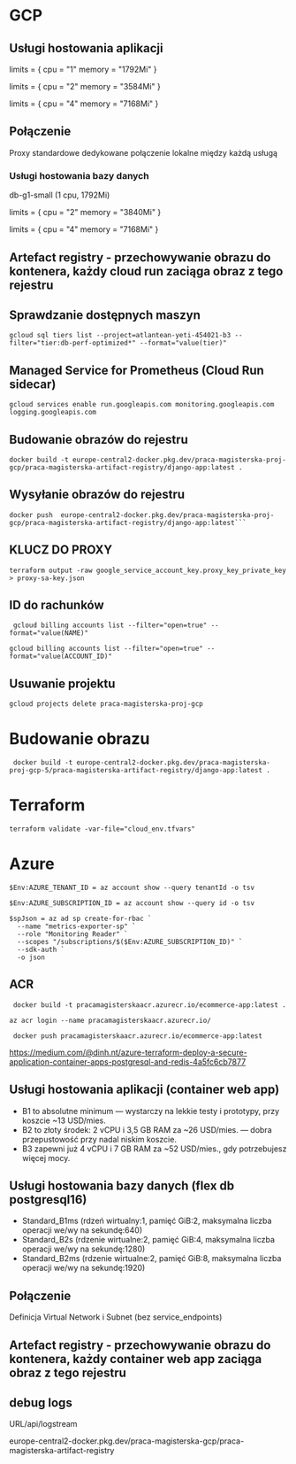 # GCP

## Usługi hostowania aplikacji

limits = {
cpu = "1"
memory = "1792Mi"
}

limits = {
cpu = "2"
memory = "3584Mi"
}

limits = {
cpu = "4"
memory = "7168Mi"
}

## Połączenie

Proxy standardowe dedykowane połączenie lokalne między każdą usługą

### Usługi hostowania bazy danych

db-g1-small (1 cpu, 1792Mi)

limits = {
cpu = "2"
memory = "3840Mi"
}

limits = {
cpu = "4"
memory = "7168Mi"
}

## Artefact registry - przechowywanie obrazu do kontenera, każdy cloud run zaciąga obraz z tego rejestru

## Sprawdzanie dostępnych maszyn

```
gcloud sql tiers list --project=atlantean-yeti-454021-b3 --filter="tier:db-perf-optimized*" --format="value(tier)"
```

## Managed Service for Prometheus (Cloud Run sidecar)

```
gcloud services enable run.googleapis.com monitoring.googleapis.com logging.googleapis.com
```

## Budowanie obrazów do rejestru

```
docker build -t europe-central2-docker.pkg.dev/praca-magisterska-proj-gcp/praca-magisterska-artifact-registry/django-app:latest .
```

## Wysyłanie obrazów do rejestru

````
docker push  europe-central2-docker.pkg.dev/praca-magisterska-proj-gcp/praca-magisterska-artifact-registry/django-app:latest```
````

## KLUCZ DO PROXY

```
terraform output -raw google_service_account_key.proxy_key_private_key > proxy-sa-key.json
```

## ID do rachunków

```
 gcloud billing accounts list --filter="open=true" --format="value(NAME)"
```

```
gcloud billing accounts list --filter="open=true" --format="value(ACCOUNT_ID)"
```

## Usuwanie projektu

```
gcloud projects delete praca-magisterska-proj-gcp
```

# Budowanie obrazu

` docker build -t europe-central2-docker.pkg.dev/praca-magisterska-proj-gcp-5/praca-magisterska-artifact-registry/django-app:latest .`

# Terraform

```
terraform validate -var-file="cloud_env.tfvars"
```

# Azure

```
$Env:AZURE_TENANT_ID = az account show --query tenantId -o tsv
```

```
$Env:AZURE_SUBSCRIPTION_ID = az account show --query id -o tsv
```

```
$spJson = az ad sp create-for-rbac `
  --name "metrics-exporter-sp" `
  --role "Monitoring Reader" `
  --scopes "/subscriptions/$($Env:AZURE_SUBSCRIPTION_ID)" `
  --sdk-auth `
  -o json
```

## ACR

```
 docker build -t pracamagisterskaacr.azurecr.io/ecommerce-app:latest .
```

```
az acr login --name pracamagisterskaacr.azurecr.io/
```

```
 docker push pracamagisterskaacr.azurecr.io/ecommerce-app:latest
```
https://medium.com/@dinh.nt/azure-terraform-deploy-a-secure-application-container-apps-postgresql-and-redis-4a5fc6cb7877
## Usługi hostowania aplikacji (container web app)

- B1 to absolutne minimum — wystarczy na lekkie testy i prototypy, przy koszcie ~13 USD/mies.
- B2 to złoty środek: 2 vCPU i 3,5 GB RAM za ~26 USD/mies. — dobra przepustowość przy nadal niskim koszcie.
- B3 zapewni już 4 vCPU i 7 GB RAM za ~52 USD/mies., gdy potrzebujesz więcej mocy.

## Usługi hostowania bazy danych (flex db postgresql16)

- Standard_B1ms (rdzeń wirtualny:1, pamięć GiB:2, maksymalna liczba operacji we/wy na sekundę:640)
- Standard_B2s (rdzenie wirtualne:2, pamięć GiB:4, maksymalna liczba operacji we/wy na sekundę:1280)
- Standard_B2ms (rdzenie wirtualne:2, pamięć GiB:8, maksymalna liczba operacji we/wy na sekundę:1920)

## Połączenie

Definicja Virtual Network i Subnet (bez service_endpoints)

## Artefact registry - przechowywanie obrazu do kontenera, każdy container web app zaciąga obraz z tego rejestru

## debug logs

URL/api/logstream


europe-central2-docker.pkg.dev/praca-magisterska-gcp/praca-magisterska-artifact-registry
